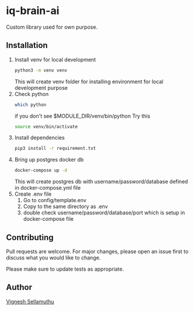 # iq-brain-ai

Custom library used for own purpose.

## Installation

1. Install venv for local development
    ```bash
    python3 -m venv venv
    ```
    This will create venv folder for installing environment for local development purpose 
2. Check python
    ```bash
    which python
    ```
    if you don't see $MODULE_DIR/venv/bin/python
    Try this
    ```bash
    source venv/bin/activate
    ```
3. Install dependencies
    ```bash
    pip3 install -r requirement.txt
    ```
4. Bring up postgres docker db 
    ```bash
    docker-compose up -d
    ```
   This will create postgres db with username/password/database defined in docker-compose.yml file
5. Create .env file
   1. Go to config/template.env
   2. Copy to the same directory as .env
   3. double check username/password/database/port which is setup in docker-compose file

## Contributing

Pull requests are welcome. For major changes, please open an issue first
to discuss what you would like to change.

Please make sure to update tests as appropriate.

## Author
[Vignesh Sellamuthu](https://www.linkedin.com/in/vsks/)